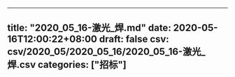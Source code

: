 
---
title: "2020_05_16-激光_焊.md"
date: 2020-05-16T12:00:22+08:00
draft: false
csv: csv/2020_05/2020_05_16/2020_05_16-激光_焊.csv
categories: ["招标"]
---

